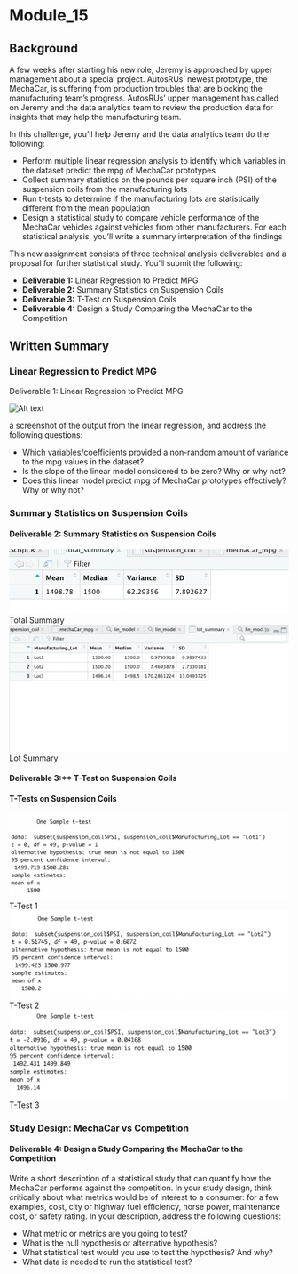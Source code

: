 # Module_15

## Background
A few weeks after starting his new role, Jeremy is approached by upper management about a special project. AutosRUs’ newest prototype, the MechaCar, is suffering from production troubles that are blocking the manufacturing team’s progress. AutosRUs’ upper management has called on Jeremy and the data analytics team to review the production data for insights that may help the manufacturing team.

In this challenge, you’ll help Jeremy and the data analytics team do the following:

  - Perform multiple linear regression analysis to identify which variables in the dataset predict the mpg of MechaCar prototypes
  - Collect summary statistics on the pounds per square inch (PSI) of the suspension coils from the manufacturing lots
  - Run t-tests to determine if the manufacturing lots are statistically different from the mean population
  - Design a statistical study to compare vehicle performance of the MechaCar vehicles against vehicles from other manufacturers. For each statistical analysis, you’ll write a summary interpretation of the findings
  
 This new assignment consists of three technical analysis deliverables and a proposal for further statistical study. You’ll submit the following:

  - **Deliverable 1:** Linear Regression to Predict MPG
  - **Deliverable 2:** Summary Statistics on Suspension Coils
  - **Deliverable 3:** T-Test on Suspension Coils
  - **Deliverable 4:** Design a Study Comparing the MechaCar to the Competition

## Written Summary
  ### Linear Regression to Predict MPG
  Deliverable 1: Linear Regression to Predict MPG

  ![Alt text]()
  
  a screenshot of the output from the linear regression, and address the following questions:
  - Which variables/coefficients provided a non-random amount of variance to the mpg values in the dataset?
  - Is the slope of the linear model considered to be zero? Why or why not?
  - Does this linear model predict mpg of MechaCar prototypes effectively? Why or why not?
  
  ### Summary Statistics on Suspension Coils
  #### Deliverable 2: Summary Statistics on Suspension Coils<br>
   ![Alt text](https://github.com/f-marquez/Module_15/blob/main/Module_15/MechaCar_Statistical_Analysis-main/Images/total_summary.png) Total Summary<br>
   ![Alt text](https://github.com/f-marquez/Module_15/blob/main/Module_15/MechaCar_Statistical_Analysis-main/Images/lot_summary.png) Lot Summary<br>
  
  #### Deliverable 3:** T-Test on Suspension Coils
  #### T-Tests on Suspension Coils
   ![Alt text](https://github.com/f-marquez/Module_15/blob/main/Module_15/MechaCar_Statistical_Analysis-main/Images/t_test1.png) T-Test 1<br>
   ![Alt text](https://github.com/f-marquez/Module_15/blob/main/Module_15/MechaCar_Statistical_Analysis-main/Images/t_test2.png) T-Test 2<br>
   ![Alt text](https://github.com/f-marquez/Module_15/blob/main/Module_15/MechaCar_Statistical_Analysis-main/Images/t_test3.png) T-Test 3<br>
   ### Study Design: MechaCar vs Competition
  
  #### Deliverable 4: Design a Study Comparing the MechaCar to the Competition
   
  Write a short description of a statistical study that can quantify how the MechaCar performs against the competition. In your study design, think critically about what metrics would be of interest to a consumer: for a few examples, cost, city or highway fuel efficiency, horse power, maintenance cost, or safety rating.
  In your description, address the following questions:
  - What metric or metrics are you going to test?
  - What is the null hypothesis or alternative hypothesis?
  - What statistical test would you use to test the hypothesis? And why?
  - What data is needed to run the statistical test?



